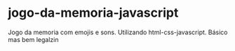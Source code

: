 # jogo-da-memoria-javascript
Jogo da memoria com emojis e sons. Utilizando html-css-javascript. Básico mas bem legalzin

